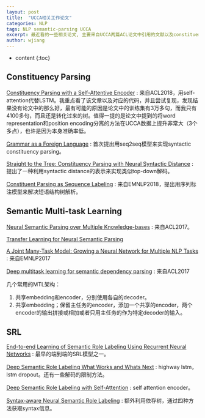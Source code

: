 ```yaml
---
layout: post
title:  "UCCA相关工作论文"
categories: NLP
tags: NLP semantic-parsing UCCA
excerpt: 最近看的一些相关论文, 主要来自UCCA两篇ACL论文中引用的文献以及constituency parsing相关文献。
author: wjiang
---
```


* content
{:toc}

## Constituency Parsing
[Constituency Parsing with a Self-Attentive Encoder](https://arxiv.org/pdf/1805.01052v1.pdf) : 来自ACL2018，用self-attention代替LSTM。我重点看了该文章以及对应的代码，并且尝试复现，发现结果没有论文中的那么好，最有可能的原因是论文中的训练集有3万多句，而我只有4100多句，而且还是转化过来的树。值得一提的是论文中提到的将word representation和position encoding分离的方法在UCCA数据上提升非常大（3个多点），也许是因为本身准确率低。

[Grammar as a Foreign Language](https://arxiv.org/pdf/1412.7449.pdf) : 首次提出用seq2seq模型来实现syntactic constituency parsing。

[Straight to the Tree: Constituency Parsing with Neural Syntactic Distance](https://arxiv.org/pdf/1806.04168.pdf) : 提出了一种利用syntactic distance的表示来实现类似top-down解码。

[Constituent Parsing as Sequence Labeling](https://arxiv.org/pdf/1810.08994.pdf) : 来自EMNLP2018，提出用序列标注模型来解决短语结构树解析。

## Semantic Multi-task Learning
[Neural Semantic Parsing over Multiple Knowledge-bases](https://arxiv.org/pdf/1702.01569.pdf) : 来自ACL2017。

[Transfer Learning for Neural Semantic Parsing](https://arxiv.org/pdf/1706.04326.pdf)

[A Joint Many-Task Model: Growing a Neural Network for Multiple NLP Tasks](https://arxiv.org/pdf/1611.01587v5.pdf) : 来自EMNLP2017

[Deep multitask learning for semantic dependency parsing](https://arxiv.org/pdf/1704.06855.pdf) : 来自ACL2017

几个常用的MTL架构：
1. 共享embedding和encoder，分别使用各自的decoder。
2. 共享embedding；保留主任务的encoder，添加一个共享的encoder，两个encoder的输出拼接或相加或者只用主任务的作为特定decoder的输入。

## SRL
[End-to-end Learning of Semantic Role Labeling Using Recurrent Neural Networks](/src/2019-3-27-related-papers/E.pdf) : 最早的端到端的SRL模型之一。

[Deep Semantic Role Labeling What Works and Whats Next](/src/2019-3-27-related-papers/DSRL.pdf) : highway lstm， lstm dropout。还有一些解码的限制方法。

[Deep Semantic Role Labeling with Self-Attention](/src/2019-3-27-related-papers/DSRL-SA.pdf) : self attention encoder。

[Syntax-aware Neural Semantic Role Labeling](/src/2019-3-27-related-papers/SNSRL.pdf) : 额外利用依存树，通过四种方法获取syntax信息。